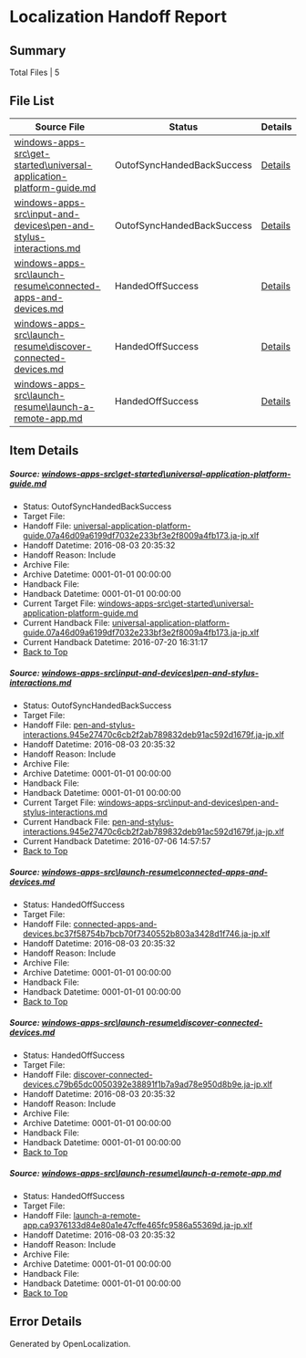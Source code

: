 # <a name='report-top'></a> Localization Handoff Report

## Summary
 Total Files | 5

## File List
 Source File | Status | Details 
 ----------- | ------ | ------- 
 [windows-apps-src\get-started\universal-application-platform-guide.md](https://github.com/Microsoft/windows-apps/blob/2df873ad451e2bb1196a1ce42e3fcd40f8c3ac8e/windows-apps-src/get-started/universal-application-platform-guide.md) | OutofSyncHandedBackSuccess | [Details](#925db2c5242eb49229f41298f1db4e2653f3499d3928)
 [windows-apps-src\input-and-devices\pen-and-stylus-interactions.md](https://github.com/Microsoft/windows-apps/blob/dd18945db3cc65388f5e91d012ba61714e856a39/windows-apps-src/input-and-devices/pen-and-stylus-interactions.md) | OutofSyncHandedBackSuccess | [Details](#4d8a63a57b3d014d397ba1c2088b7cfb7011c2824285)
 [windows-apps-src\launch-resume\connected-apps-and-devices.md](https://github.com/Microsoft/windows-apps/blob/2df873ad451e2bb1196a1ce42e3fcd40f8c3ac8e/windows-apps-src/launch-resume/connected-apps-and-devices.md) | HandedOffSuccess | [Details](#86e8a7b3abbe0c08824e94fc6382ed86a92f3e204361)
 [windows-apps-src\launch-resume\discover-connected-devices.md](https://github.com/Microsoft/windows-apps/blob/2df873ad451e2bb1196a1ce42e3fcd40f8c3ac8e/windows-apps-src/launch-resume/discover-connected-devices.md) | HandedOffSuccess | [Details](#3b4eae33c366a5497afc15e4e6a5e6e8b26767034369)
 [windows-apps-src\launch-resume\launch-a-remote-app.md](https://github.com/Microsoft/windows-apps/blob/2df873ad451e2bb1196a1ce42e3fcd40f8c3ac8e/windows-apps-src/launch-resume/launch-a-remote-app.md) | HandedOffSuccess | [Details](#44ed6e1e01231287b440e31148da3a6f52b683894393)

## Item Details
##### <a name='925db2c5242eb49229f41298f1db4e2653f3499d3928'></a> Source: [windows-apps-src\get-started\universal-application-platform-guide.md](https://github.com/Microsoft/windows-apps/blob/2df873ad451e2bb1196a1ce42e3fcd40f8c3ac8e/windows-apps-src/get-started/universal-application-platform-guide.md)
* Status: OutofSyncHandedBackSuccess
* Target File: 
* Handoff File: [universal-application-platform-guide.07a46d09a6199df7032e233bf3e2f8009a4fb173.ja-jp.xlf](https://github.com/Microsoft/WDG.handoff/blob/74a301ca3f4d9748ea5d71965c736e53e895f34a/ol-handoff/Microsoft/windows-apps.ja-jp/master/universal-application-platform-guide.07a46d09a6199df7032e233bf3e2f8009a4fb173.ja-jp.xlf)
* Handoff Datetime: 2016-08-03 20:35:32
* Handoff Reason: Include
* Archive File: 
* Archive Datetime: 0001-01-01 00:00:00
* Handback File: 
* Handback Datetime: 0001-01-01 00:00:00
* Current Target File: [windows-apps-src\get-started\universal-application-platform-guide.md](https://github.com/Microsoft/windows-apps.ja-jp/blob/bb8e3c217182fd3ae9fd7c331e3722f1189b5569/windows-apps-src/get-started/universal-application-platform-guide.md)
* Current Handback File: [universal-application-platform-guide.07a46d09a6199df7032e233bf3e2f8009a4fb173.ja-jp.xlf](https://github.com/Microsoft/WDG.handback/blob/5fbfce34d71b9c9ce97b3692f989d8e628c65b51/ol-handback/Microsoft/windows-apps.ja-jp/master/universal-application-platform-guide.07a46d09a6199df7032e233bf3e2f8009a4fb173.ja-jp.xlf)
* Current Handback Datetime: 2016-07-20 16:31:17
* [Back to Top](#report-top)

##### <a name='4d8a63a57b3d014d397ba1c2088b7cfb7011c2824285'></a> Source: [windows-apps-src\input-and-devices\pen-and-stylus-interactions.md](https://github.com/Microsoft/windows-apps/blob/dd18945db3cc65388f5e91d012ba61714e856a39/windows-apps-src/input-and-devices/pen-and-stylus-interactions.md)
* Status: OutofSyncHandedBackSuccess
* Target File: 
* Handoff File: [pen-and-stylus-interactions.945e27470c6cb2f2ab789832deb91ac592d1679f.ja-jp.xlf](https://github.com/Microsoft/WDG.handoff/blob/74a301ca3f4d9748ea5d71965c736e53e895f34a/ol-handoff/Microsoft/windows-apps.ja-jp/master/pen-and-stylus-interactions.945e27470c6cb2f2ab789832deb91ac592d1679f.ja-jp.xlf)
* Handoff Datetime: 2016-08-03 20:35:32
* Handoff Reason: Include
* Archive File: 
* Archive Datetime: 0001-01-01 00:00:00
* Handback File: 
* Handback Datetime: 0001-01-01 00:00:00
* Current Target File: [windows-apps-src\input-and-devices\pen-and-stylus-interactions.md](https://github.com/Microsoft/windows-apps.ja-jp/blob/50184089ee68f46cd2f416adf3a3994777b91210/windows-apps-src/input-and-devices/pen-and-stylus-interactions.md)
* Current Handback File: [pen-and-stylus-interactions.945e27470c6cb2f2ab789832deb91ac592d1679f.ja-jp.xlf](https://github.com/Microsoft/WDG.handback/blob/4b30c8e256811740592ee2bde985c1f06955abde/ol-handback/Microsoft/windows-apps.ja-jp/master/pen-and-stylus-interactions.945e27470c6cb2f2ab789832deb91ac592d1679f.ja-jp.xlf)
* Current Handback Datetime: 2016-07-06 14:57:57
* [Back to Top](#report-top)

##### <a name='86e8a7b3abbe0c08824e94fc6382ed86a92f3e204361'></a> Source: [windows-apps-src\launch-resume\connected-apps-and-devices.md](https://github.com/Microsoft/windows-apps/blob/2df873ad451e2bb1196a1ce42e3fcd40f8c3ac8e/windows-apps-src/launch-resume/connected-apps-and-devices.md)
* Status: HandedOffSuccess
* Target File: 
* Handoff File: [connected-apps-and-devices.bc37f58754b7bcb70f7340552b803a3428d1f746.ja-jp.xlf](https://github.com/Microsoft/WDG.handoff/blob/74a301ca3f4d9748ea5d71965c736e53e895f34a/ol-handoff/Microsoft/windows-apps.ja-jp/master/connected-apps-and-devices.bc37f58754b7bcb70f7340552b803a3428d1f746.ja-jp.xlf)
* Handoff Datetime: 2016-08-03 20:35:32
* Handoff Reason: Include
* Archive File: 
* Archive Datetime: 0001-01-01 00:00:00
* Handback File: 
* Handback Datetime: 0001-01-01 00:00:00
* [Back to Top](#report-top)

##### <a name='3b4eae33c366a5497afc15e4e6a5e6e8b26767034369'></a> Source: [windows-apps-src\launch-resume\discover-connected-devices.md](https://github.com/Microsoft/windows-apps/blob/2df873ad451e2bb1196a1ce42e3fcd40f8c3ac8e/windows-apps-src/launch-resume/discover-connected-devices.md)
* Status: HandedOffSuccess
* Target File: 
* Handoff File: [discover-connected-devices.c79b65dc0050392e38891f1b7a9ad78e950d8b9e.ja-jp.xlf](https://github.com/Microsoft/WDG.handoff/blob/74a301ca3f4d9748ea5d71965c736e53e895f34a/ol-handoff/Microsoft/windows-apps.ja-jp/master/discover-connected-devices.c79b65dc0050392e38891f1b7a9ad78e950d8b9e.ja-jp.xlf)
* Handoff Datetime: 2016-08-03 20:35:32
* Handoff Reason: Include
* Archive File: 
* Archive Datetime: 0001-01-01 00:00:00
* Handback File: 
* Handback Datetime: 0001-01-01 00:00:00
* [Back to Top](#report-top)

##### <a name='44ed6e1e01231287b440e31148da3a6f52b683894393'></a> Source: [windows-apps-src\launch-resume\launch-a-remote-app.md](https://github.com/Microsoft/windows-apps/blob/2df873ad451e2bb1196a1ce42e3fcd40f8c3ac8e/windows-apps-src/launch-resume/launch-a-remote-app.md)
* Status: HandedOffSuccess
* Target File: 
* Handoff File: [launch-a-remote-app.ca9376133d84e80a1e47cffe465fc9586a55369d.ja-jp.xlf](https://github.com/Microsoft/WDG.handoff/blob/74a301ca3f4d9748ea5d71965c736e53e895f34a/ol-handoff/Microsoft/windows-apps.ja-jp/master/launch-a-remote-app.ca9376133d84e80a1e47cffe465fc9586a55369d.ja-jp.xlf)
* Handoff Datetime: 2016-08-03 20:35:32
* Handoff Reason: Include
* Archive File: 
* Archive Datetime: 0001-01-01 00:00:00
* Handback File: 
* Handback Datetime: 0001-01-01 00:00:00
* [Back to Top](#report-top)


## Error Details

Generated by OpenLocalization.
